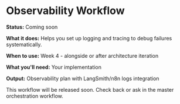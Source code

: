 # Observability Workflow

**Status:** Coming soon

**What it does:** Helps you set up logging and tracing to debug failures systematically.

**When to use:** Week 4 - alongside or after architecture iteration

**What you'll need:** Your implementation

**Output:** Observability plan with LangSmith/n8n logs integration

This workflow will be released soon. Check back or ask in the master orchestration workflow.

